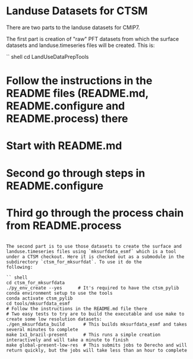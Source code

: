 # Landuse Datasets for CTSM

There are two parts to the landuse datasets for CMIP7.

The first part is creation of "raw" PFT datasets from which the surface datasets and landuse.timeseries files will be created. This
is:

`` shell
cd LandUseDataPrepTools
# Follow the instructions in the README files (README.md, README.configure and README.process) there
# Start with README.md
# Second go through steps in README.configure
# Third go through the process chain from README.process
```

The second part is to use those datasets to create the surface and landuse.timeseries files using `mksurfdata_esmf` which is a tool
under a CTSM checkout. Here it is checked out as a submodule in the subdirectory `ctsm_for_mksurfdat`. To use it do the
following:

`` shell
cd ctsm_for_mksurfdata
./py_env_create --yes      # It's required to have the ctsm_pylib conda environment setup to use the tools
conda activate ctsm_pylib
cd tools/mksurfdata_esmf
# Follow the instructions in the README.md file there
# Two easy tests to try are to build the executable and use make to create some low resolution datasets:
./gen_mksurfdata_build       # This builds mksurfdata_esmf and takes several minutes to complete
make 1x1_brazil-present      # This runs a simple creation interactively and will take a minute to finish
make global-present-low-res  # This submits jobs to Derecho and will return quickly, but the jobs will take less than an hour to complete
```


